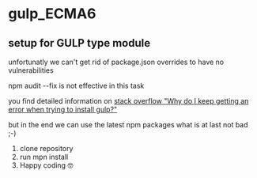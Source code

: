 # gulp_ECMA6

## setup for GULP type module

unfortunatly we can't get rid of package.json overrides to have no vulnerabilities

npm audit --fix is not effective in this task

you find detailed information on [stack overflow "Why do I keep getting an error when trying to install gulp?"](https://stackoverflow.com/questions/70963372/why-do-i-keep-getting-an-error-when-trying-to-install-gulp)

but in the end we can use the latest npm packages what is at last not bad ;-)

1. clone repository
2. run mpn install
3. Happy coding 🤓
